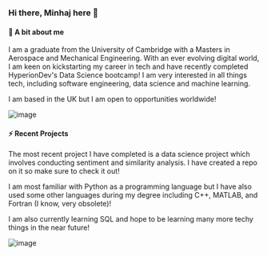 ### Hi there, Minhaj here 👋

#### 🤔 A bit about me
I am a graduate from the University of Cambridge with a Masters in Aerospace and Mechanical Engineering. With an ever evolving digital world, I am keen on kickstarting my career in tech and have recently completed HyperionDev's Data Science bootcamp!
I am very interested in all things tech, including software engineering, data science and machine learning. 

I am based in the UK but I am open to opportunities worldwide!

![image](https://github.com/Minhaj-A1/Minhaj-A1/assets/83793815/6ac32021-63f7-4e26-af07-6b6fa7e39f7f)

#### ⚡ Recent Projects
The most recent project I have completed is a data science project which involves conducting sentiment and similarity analysis. I have created a repo on it so make sure to check it out!

I am most familiar with Python as a programming language but I have also used some other languages during my degree including C++, MATLAB, and Fortran (I know, very obsolete)!

I am also currently learning SQL and hope to be learning many more techy things in the near future!

![image](https://github.com/Minhaj-A1/Minhaj-A1/assets/83793815/63c76905-f0c7-4b78-9e63-8094fe699046)

<!--
**Minhaj-A1/Minhaj-A1** is a ✨ _special_ ✨ repository because its `README.md` (this file) appears on your GitHub profile.

Here are some ideas to get you started:

- 🔭 I’m currently working on ...
- 🌱 I’m currently learning ...
- 👯 I’m looking to collaborate on ...
- 🤔 I’m looking for help with ...
- 💬 Ask me about ...
- 📫 How to reach me: ...
- 😄 Pronouns: ...
- ⚡ Fun fact: ...
-->
